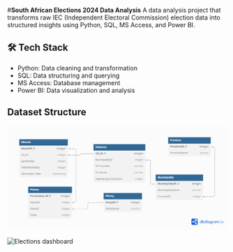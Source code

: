 #**South African Elections 2024 Data Analysis**
A data analysis project that transforms raw IEC (Independent Electoral Commission) election data into structured insights using Python, SQL, MS Access, and Power BI.

## 🛠 Tech Stack

- Python: Data cleaning and transformation
- SQL: Data structuring and querying
- MS Access: Database management
- Power BI: Data visualization and analysis
  
## Dataset Structure
![Image Alt](https://github.com/playza5388/Elections_Dashboard_2024ZA/blob/fd7cef2718b91630e6ee36e5f940d618e809cb4b/Untitled.png)

![Elections dashboard](https://github.com/user-attachments/assets/57ef0a20-83e7-4dc6-ace8-77b62d196a63)
